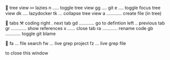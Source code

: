 
🌲 tree view                                            💤 lazies
<ctrl> n ..... toggle tree view                         <space> gg .... git
<space> e .... toggle focus tree view                   <space> dk .... lazydocker
<space> tk ... collapse tree view
a ............ create file (in tree)

📖 tabs                                                 ⚒️ coding
<ctrl> right . next tab                                 gd ............ go to defintion
<ctrl> left .. previous tab                             gr ............ show references
<alt> x ...... close tab                                ra ............ rename code
                                                        gb ............ toggle git blame

🔎
<space> fa ... file search
<space> fw ... live grep project
<space> fz ... live grep file


<esc> to close this window

